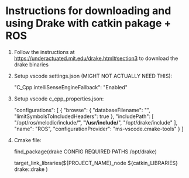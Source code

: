 # Instructions for downloading and using Drake with catkin pakage + ROS

1. Follow the instructions at https://underactuated.mit.edu/drake.html#section3 to download the drake binaries

2. Setup vscode settings.json (MIGHT NOT ACTUALLY NEED THIS):

    "C_Cpp.intelliSenseEngineFallback": "Enabled"

3. Setup vscode c_cpp_properties.json:

    "configurations": [
        {
            "browse": {
                "databaseFilename": "",
                "limitSymbolsToIncludedHeaders": true
            },
            "includePath": [
                "/opt/ros/melodic/include/**",
                "/usr/include/**",
                "/opt/drake/include"
            ],
            "name": "ROS",
            "configurationProvider": "ms-vscode.cmake-tools"
        }
    ]

4. Cmake file:

    find_package(drake CONFIG REQUIRED PATHS /opt/drake)

    target_link_libraries(${PROJECT_NAME}_node
        ${catkin_LIBRARIES}
        drake::drake
    )